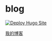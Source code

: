 # blog
[![Deploy Hugo Site](https://github.com/mzbswh/blog/actions/workflows/hugo.yaml/badge.svg?branch=main)](https://github.com/mzbswh/blog/actions/workflows/hugo.yaml)  

[我的博客](https://mzbswh.github.io/blog/)
